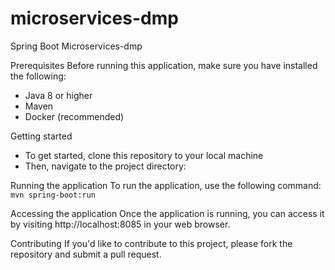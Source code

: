 # microservices-dmp

Spring Boot Microservices-dmp

Prerequisites
Before running this application, make sure you have installed the following:

- Java 8 or higher
- Maven
- Docker (recommended)

Getting started
- To get started, clone this repository to your local machine
- Then, navigate to the project directory:

Running the application
To run the application, use the following command:
`mvn spring-boot:run`

Accessing the application
Once the application is running, you can access it by visiting http://localhost:8085 in your web browser.

Contributing
If you'd like to contribute to this project, please fork the repository and submit a pull request.
